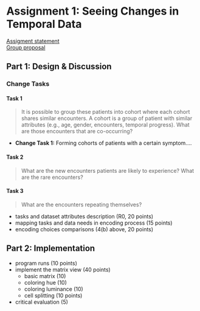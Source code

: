 # Assignment 1: Seeing Changes in Temporal Data

[Assigment statement](https://sites.google.com/a/umbc.edu/datavisualization/assignments/assignment-4-temporal-data-visualization)  
[Group proposal](https://github.com/esturcke/cmsc-636-data-vis/tree/master/assignment-4/BoyerJusticeStoreySturckeProposal.pdf)  

## Part 1: Design & Discussion

### Change Tasks

#### Task 1

> It is possible to group these patients into cohort where each cohort shares
> similar encounters. A cohort is a group of patient with similar attributes
> (e.g., age, gender, encounters, temporal progress). What are those encounters
> that are co-occurring?

  - **Change Task 1:** Forming cohorts of patients with a certain symptom....

#### Task 2

> What are the new encounters patients are likely to experience? What are the
> rare encounters?

#### Task 3

> What are the encounters repeating themselves? 

  * tasks and dataset attributes description (R0, 20 points)
  * mapping tasks and data needs in encoding process (15 points)
  * encoding choices comparisons (4(b) above, 20 points)

## Part 2: Implementation

  * program runs (10 points)
  * implement the matrix view (40 points)
    - basic matrix (10)
    - coloring hue (10)
    - coloring luminance (10)
    - cell splitting (10 points)
  * critical evaluation (5)
